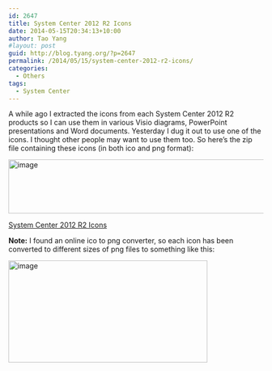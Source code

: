 ```yaml
---
id: 2647
title: System Center 2012 R2 Icons
date: 2014-05-15T20:34:13+10:00
author: Tao Yang
#layout: post
guid: http://blog.tyang.org/?p=2647
permalink: /2014/05/15/system-center-2012-r2-icons/
categories:
  - Others
tags:
  - System Center
---
```

A while ago I extracted the icons from each System Center 2012 R2 products so I can use them in various Visio diagrams, PowerPoint presentations and Word documents. Yesterday I dug it out to use one of the icons. I thought other people may want to use them too. So here’s the zip file containing these icons (in both ico and png format):

<a href="http://blog.tyang.org/wp-content/uploads/2014/05/image1.png"><img style="display: inline; border: 0px;" title="image" src="http://blog.tyang.org/wp-content/uploads/2014/05/image_thumb1.png" alt="image" width="580" height="107" border="0" /></a>

<a href="http://blog.tyang.org/wp-content/uploads/2014/05/System-Center-2012-R2-Icons.zip">System Center 2012 R2 Icons</a>

<strong>Note:</strong> I found an online ico to png converter, so each icon has been converted to different sizes of png files to something like this:

<a href="http://blog.tyang.org/wp-content/uploads/2014/05/image2.png"><img style="display: inline; border: 0px;" title="image" src="http://blog.tyang.org/wp-content/uploads/2014/05/image_thumb2.png" alt="image" width="393" height="202" border="0" /></a>